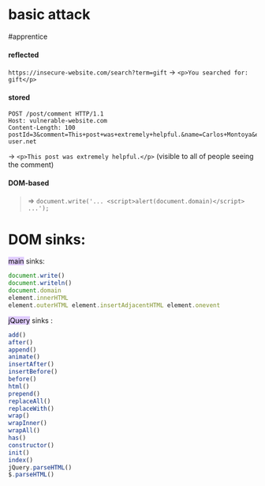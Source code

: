 # basic attack
#apprentice 
#### reflected
`https://insecure-website.com/search?term=gift` -> `<p>You searched for: gift</p>`
#### stored
```http
POST /post/comment HTTP/1.1 
Host: vulnerable-website.com 
Content-Length: 100 
postId=3&comment=This+post+was+extremely+helpful.&name=Carlos+Montoya&email=carlos%40normal-user.net
```
 -> `<p>This post was extremely helpful.</p>` (visible to all of people seeing the comment)
#### DOM-based 
 > => `document.write('... <script>alert(document.domain)</script> ...');`  
 
# DOM sinks:

<mark style="background: #D2B3FFA6;">main</mark> sinks:
```js
document.write()
document.writeln() 
document.domain 
element.innerHTML
element.outerHTML element.insertAdjacentHTML element.onevent
```

<mark style="background: #D2B3FFA6;">jQuery</mark> sinks :

``` js
add()
after()
append() 
animate() 
insertAfter() 
insertBefore()
before()
html() 
prepend() 
replaceAll() 
replaceWith() 
wrap() 
wrapInner()
wrapAll() 
has() 
constructor() 
init() 
index() 
jQuery.parseHTML() 
$.parseHTML()
```
